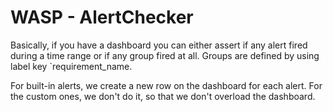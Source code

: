 # WASP - AlertChecker

Basically, if you have a dashboard you can either assert if any alert fired during a time range or if any group fired at all. Groups are defined by using label key `requirement_name.

For built-in alerts, we create a new row on the dashboard for each alert.
For the custom ones, we don't do it, so that we don't overload the dashboard.